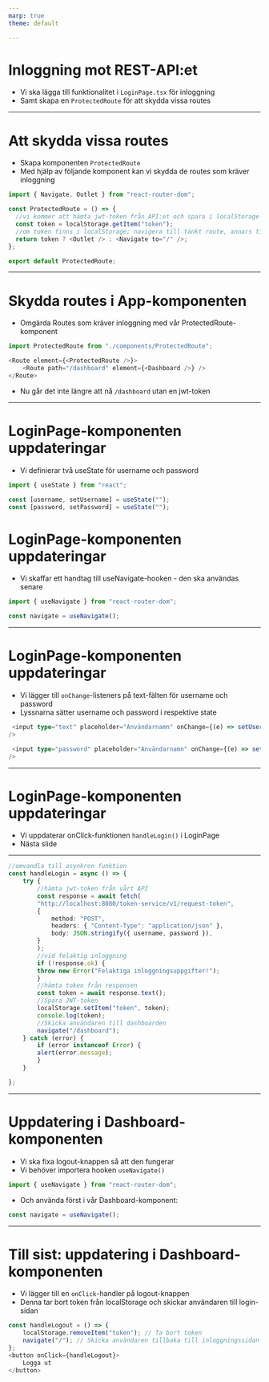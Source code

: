 ```yaml
---
marp: true
theme: default

---
```


# Inloggning mot REST-API:et
- Vi ska lägga till funktionalitet i `LoginPage.tsx` för inloggning
- Samt skapa en `ProtectedRoute` för att skydda vissa routes

---
# Att skydda vissa routes
- Skapa komponenten `ProtectedRoute`
- Med hjälp av följande komponent kan vi skydda de routes som kräver inloggning
```typescript
import { Navigate, Outlet } from "react-router-dom";

const ProtectedRoute = () => {
  //vi kommer att hämta jwt-token från API:et och spara i localStorage
  const token = localStorage.getItem("token");
  //om token finns i localStorage; navigera till tänkt route, annars till /
  return token ? <Outlet /> : <Navigate to="/" />;
};

export default ProtectedRoute;
```
---
# Skydda routes i App-komponenten
- Omgärda Routes som kräver inloggning med vår ProtectedRoute-komponent
```typescript
import ProtectedRoute from "./components/ProtectedRoute";

<Route element={<ProtectedRoute />}>
    <Route path="/dashboard" element={<Dashboard />} />
</Route>
```
- Nu går det inte längre att nå `/dashboard` utan en jwt-token
---
# LoginPage-komponenten uppdateringar
- Vi definierar två useState för username och password
```typescript
import { useState } from "react";

const [username, setUsername] = useState("");
const [password, setPassword] = useState("");
```
# LoginPage-komponenten uppdateringar
- Vi skaffar ett handtag till useNavigate-hooken - den ska användas senare
```typescript
import { useNavigate } from "react-router-dom";

const navigate = useNavigate();
```
---
# LoginPage-komponenten uppdateringar
- Vi lägger till `onChange`-listeners på text-fälten för username och password
- Lyssnarna sätter username och password i respektive state
```typescript
 <input type="text" placeholder="Användarnamn" onChange={(e) => setUsername(e.target.value)}
/>

 <input type="password" placeholder="Användarnamn" onChange={(e) => setPassword(e.target.value)}
/>
```
---
# LoginPage-komponenten uppdateringar
- Vi uppdaterar onClick-funktionen `handleLogin()` i LoginPage
- Nästa slide

---
```typescript
//omvandla till asynkron funktion
const handleLogin = async () => {
    try {
        //hämta jwt-token från vårt API
        const response = await fetch(
        "http://localhost:8080/token-service/v1/request-token",
        {
            method: "POST",
            headers: { "Content-Type": "application/json" },
            body: JSON.stringify({ username, password }),
        }
        );
        //vid felaktig inloggning
        if (!response.ok) {
        throw new Error("Felaktiga inloggningsuppgifter!");
        }
        //hämta token från responsen
        const token = await response.text();
        //Spara JWT-token
        localStorage.setItem("token", token); 
        console.log(token);
        //Skicka användaren till dashboarden
        navigate("/dashboard"); 
    } catch (error) {
        if (error instanceof Error) {
        alert(error.message);
        }
    }

};
```
---
# Uppdatering i Dashboard-komponenten
- Vi ska fixa logout-knappen så att den fungerar
- Vi behöver importera hooken `useNavigate()`
```typescript
import { useNavigate } from "react-router-dom";
```
- Och använda först i vår Dashboard-komponent:
```typescript
const navigate = useNavigate();
```
---
# Till sist: uppdatering i Dashboard-komponenten
- Vi lägger till en `onClick`-handler på logout-knappen
- Denna tar bort token från localStorage och skickar användaren till login-sidan
```typescript
const handleLogout = () => {
    localStorage.removeItem("token"); // Ta bort token
    navigate("/"); // Skicka användaren tillbaka till inloggningssidan
};
<button onClick={handleLogout}>
    Logga ut
</button>

```